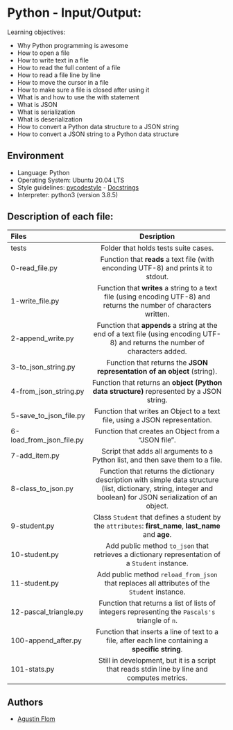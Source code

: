 # Python - Input/Output:

Learning objectives:

* Why Python programming is awesome
* How to open a file
* How to write text in a file
* How to read the full content of a file
* How to read a file line by line
* How to move the cursor in a file
* How to make sure a file is closed after using it
* What is and how to use the with statement
* What is JSON
* What is serialization
* What is deserialization
* How to convert a Python data structure to a JSON string
* How to convert a JSON string to a Python data structure

## Environment

* Language: Python
* Operating System: Ubuntu 20.04 LTS
* Style guidelines: [pycodestyle](https://pypi.org/project/pycodestyle/) - [Docstrings](https://sphinxcontrib-napoleon.readthedocs.io/en/latest/example_google.html)
* Interpreter: python3 (version 3.8.5)

## Description of each file:

| Files          |Desription
|:----------------|:-------------------------------:|
|tests |Folder that holds tests suite cases.
|0-read_file.py |Function that **reads** a text file (with enconding UTF-8) and prints it to stdout.
|1-write_file.py |Function that **writes** a string to a text file (using encoding UTF-8) and returns the number of characters written.
|2-append_write.py |Function that **appends** a string at the end of a text file (using encoding UTF-8) and returns the number of characters added.
|3-to_json_string.py |Function that returns the **JSON representation of an object** (string).
|4-from_json_string.py |Function that returns an **object (Python data structure)** represented by a JSON string.
|5-save_to_json_file.py |Function that writes an Object to a text file, using a JSON representation.
|6-load_from_json_file.py |Function that creates an Object from a “JSON file”.
|7-add_item.py |Script that adds all arguments to a Python list, and then save them to a file.
|8-class_to_json.py |Function that returns the dictionary description with simple data structure (list, dictionary, string, integer and boolean) for JSON serialization of an object.
|9-student.py |Class ``Student`` that defines a student by the ``attributes``: **first_name**, **last_name** and **age**.
|10-student.py |Add public method ``to_json`` that retrieves a dictionary representation of a ``Student`` instance.
|11-student.py |Add public method ``reload_from_json`` that replaces all attributes of the ``Student`` instance.
|12-pascal_triangle.py |Function that returns a list of lists of integers representing the ``Pascals's`` triangle of ``n``.
|100-append_after.py |Function that inserts a line of text to a file, after each line containing a **specific string**.
|101-stats.py |Still in development, but it is a script that reads stdin line by line and computes metrics.

## Authors

* [Agustin Flom](https://github.com/agusfl)
